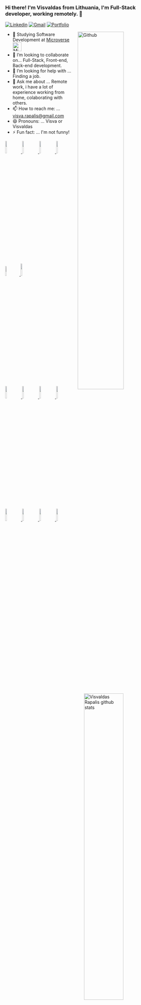 ### Hi there! I'm Visvaldas from Lithuania, I'm Full-Stack developer, working remotely. 👋

[![Linkedin](https://img.shields.io/badge/-LinkedIn-blue?style=flat&logo=Linkedin&logoColor=white)](https://www.linkedin.com/in/visvaldas-rapalis/)
[![Gmail](https://img.shields.io/badge/-Gmail-c14438?style=flat&logo=Gmail&logoColor=white)](mailto:visva,rapalis@gmail.com)
[![Portfolio](https://img.shields.io/badge/visva--dev-Portfolio-brightgreen)](https://good-developer.com/)

<img width="54%" align="right" alt="Github" src="https://image.freepik.com/free-vector/web-developer-works-laptop-horizontal-banner-with-young-programmer-job-colorful-illustration-flat-style_198278-423.jpg" />


- 🔭 Studying Software Development at [Microverse](https://www.microverse.org/) <img alt="Microverse" title="Microverse" src="https://user-images.githubusercontent.com/59986562/88595658-ced4fe80-d039-11ea-97fd-f6351b7e8d00.png" height="28">&nbsp;&nbsp;&nbsp;&nbsp; 
- 👯 I’m looking to collaborate on... Full-Stack, Front-end, Back-end development.
- 🤔 I’m looking for help with ... Finding a job.
- 💬 Ask me about ... Remote work, i have a lot of experience working from home, colaborating with others.
- 📫 How to reach me: ... visva.rapalis@gmail.com
- 😄 Pronouns: ... Visva or Visvaldas
- ⚡ Fun fact: ... I'm not funny!

<p>
  <!-- Your languages and tools. Be careful with the alignment. 
  You can use this sites to get logos: https://www.vectorlogo.zone or https://simpleicons.org/
  -->
    <a href="https://github.com/visva-dev"><img width="50%" align="right" alt="Visvaldas Rapalis github stats" src="https://github-readme-stats.vercel.app/api?username=visva-dev&show_icons=true&hide_border=true" />
  
  <code><img width="10%" src="https://www.vectorlogo.zone/logos/ruby-lang/ruby-lang-horizontal.svg"></code>
  <code><img width="10%" src="https://www.vectorlogo.zone/logos/python/python-ar21.svg"></code>
  <code><img width="10%" src="https://www.vectorlogo.zone/logos/javascript/javascript-ar21.svg"></code>
  <code><img width="10%" src="https://www.vectorlogo.zone/logos/reactjs/reactjs-ar21.svg"></code>
  <code><img width="9%" src="https://www.vectorlogo.zone/logos/w3_html5/w3_html5-ar21.svg"></code>
  <code><img width="10%" src="https://www.vectorlogo.zone/logos/sass-lang/sass-lang-ar21.svg"></code>
  <br />
  <code><img width="10%" src="https://www.vectorlogo.zone/logos/linux/linux-ar21.svg"></code>
  <code><img width="10%" src="https://www.vectorlogo.zone/logos/mysql/mysql-ar21.svg"></code>
  <code><img width="10%" src="https://www.vectorlogo.zone/logos/mongodb/mongodb-ar21.svg"></code>
  <code><img width="10%" src="https://www.vectorlogo.zone/logos/postgresql/postgresql-ar21.svg"></code>
  <br />
  <code><img width="10%" src="https://www.vectorlogo.zone/logos/visualstudio_code/visualstudio_code-ar21.svg"></code>
  <code><img width="10%" src="https://www.vectorlogo.zone/logos/amazon_aws/amazon_aws-ar21.svg"></code>
  <code><img width="10%" src="https://www.vectorlogo.zone/logos/getbootstrap/getbootstrap-ar21.svg"></code>
  <code><img width="10%" src="https://www.vectorlogo.zone/logos/git-scm/git-scm-ar21.svg"></code>
  </a>
</p>

